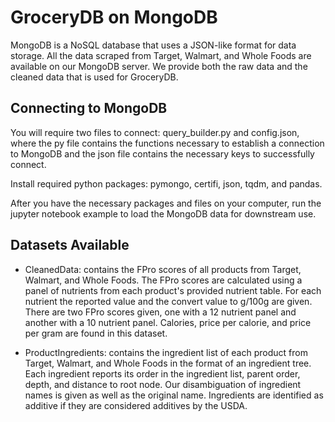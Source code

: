 # GroceryDB on MongoDB
MongoDB is a NoSQL database that uses a JSON-like format for data storage. 
All the data scraped from Target, Walmart, and Whole Foods are available on our MongoDB server.
We provide both the raw data and the cleaned data that is used for GroceryDB.

## Connecting to MongoDB
You will require two files to connect: query_builder.py and config.json, where the py file contains 
the functions necessary to establish a connection to MongoDB and the json file contains the necessary 
keys to successfully connect.

Install required python packages: pymongo, certifi, json, tqdm, and pandas.

After you have the necessary packages and files on your computer, run the jupyter notebook example 
to load the MongoDB data for downstream use.

## Datasets Available

- CleanedData: contains the FPro scores of all products from Target, Walmart, and Whole Foods. The FPro scores
  are calculated using a panel of nutrients from each product's provided nutrient table. For each nutrient
  the reported value and the convert value to g/100g are given. There are two FPro scores given, one with a 12
  nutrient panel and another with a 10 nutrient panel. Calories, price per calorie, and price per gram are found
  in this dataset.

- ProductIngredients: contains the ingredient list of each product from Target, Walmart, and Whole Foods in the
  format of an ingredient tree. Each ingredient reports its order in the ingredient list, parent order, depth, and
  distance to root node. Our disambiguation of ingredient names is given as well as the original name. Ingredients
  are identified as additive if they are considered additives by the USDA.
